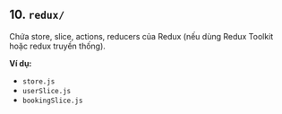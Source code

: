 ## 10. `redux/`

Chứa store, slice, actions, reducers của Redux (nếu dùng Redux Toolkit hoặc redux truyền thống).

**Ví dụ:**

- `store.js`
- `userSlice.js`
- `bookingSlice.js`
